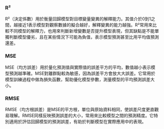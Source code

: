 ### R²
R²（決定係數）用於衡量回歸模型對目標變量變異的解釋能力。其值介於0到1之間，越接近1表示模型對觀察數據的擬合越好，解釋變異的能力越強。R²常用來比較不同模型的解釋力，也用來判斷新增變數是否提升模型表現，但其缺點是不能單獨判斷模型優劣，且在某些情況下可能為負值，表示模型預測甚至比用平均值預測還差。​

### MSE
MSE（均方誤差）用於量化預測值與實際值的誤差平方的平均，數值越小表示模型預測越準確。MSE對離群點較為敏感，因為誤差平方會放大大誤差。它常用於模型訓練過程中做為損失函數，幫助優化模型參數，測量模型的平均預測誤差大小。

### RMSE
RMSE（均方根誤差）是MSE的平方根，單位與原始資料相同，使誤差尺度更直觀易理解。RMSE同樣反映預測誤差的大小，常用來比較模型之間的預測精度。它特別適用於評估回歸模型的預測誤差，有助於判斷模型在實際應用中的表現。​